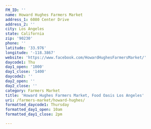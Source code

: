```yaml
---
FM_ID: ''
name: Howard Hughes Farmers Market
address_1: 6080 Center Drive
address_2: ''
city: Los Angeles
state: California
zip: '90230'
phone: ''
latitude: '33.976'
longitude: '-118.3867'
website: 'https://www.facebook.com/HowardHughesFarmersMarket/'
daycode1: Thu
day1_open: '1000'
day1_close: '1400'
daycode2: ''
day2_open: ''
day2_close: ''
category: Farmers Market
title: 'Howard Hughes Farmers Market, Food Oasis Los Angeles'
uri: /farmers-market/howard-hughes/
formatted_daycode1: Thursday
formatted_day1_open: 10am
formatted_day1_close: 2pm

---
```

